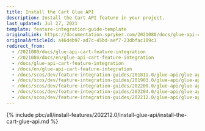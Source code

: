 ```yaml
---
title: Install the Cart Glue API
description: Install the Cart API feature in your project.
last_updated: Jul 27, 2021
template: feature-integration-guide-template
originalLink: https://documentation.spryker.com/2021080/docs/glue-api-cart-feature-integration
originalArticleId: a46d4b97-ad7c-45bd-aef7-23dbfac109c1
redirect_from:
  - /2021080/docs/glue-api-cart-feature-integration
  - /2021080/docs/en/glue-api-cart-feature-integration
  - /docs/glue-api-cart-feature-integration
  - /docs/en/glue-api-cart-feature-integration
  - /docs/scos/dev/feature-integration-guides/201811.0/glue-api/glue-api-cart-feature-integration.html
  - /docs/scos/dev/feature-integration-guides/201903.0/glue-api/glue-api-cart-feature-integration.html
  - /docs/scos/dev/feature-integration-guides/202200.0/glue-api/glue-api-cart-feature-integration.html
  - /docs/scos/dev/feature-integration-guides/202204.0/glue-api/glue-api-cart-feature-integration.html
  - /docs/scos/dev/feature-integration-guides/202212.0/glue-api/glue-api-cart-feature-integration.html
---
```


{% include pbc/all/install-features/202212.0/install-glue-api/install-the-cart-glue-api.md %} <!-- To edit, see /_includes/pbc/all/install-features/202212.0/install-glue-api/install-the-cart-glue-api.md -->
